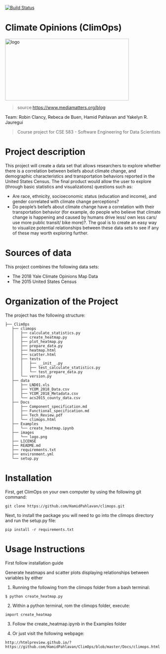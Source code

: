 [![Build Status](https://travis-ci.org/HamidPahlavan/climops.svg?branch=master)](https://travis-ci.org/HamidPahlavan/climops)

# Climate Opinions (ClimOps)

<img src="https://github.com/HamidPahlavan/project/blob/master/images/logo.png" alt="logo" width="400" height="200" />

>source:https://www.mediamatters.org/blog

Team: Robin Clancy, Rebeca de Buen, Hamid Pahlavan and Yakelyn R. Jauregui
>Course project for CSE 583 - Software Engineering for Data Scientists



Project description
===================
This project will create a data set that allows researchers to explore whether there is a correlation between beliefs about climate change, 
and demographic characteristics and transportation behaviors reported in the United States Census.
The final product would allow the user to explore (through basic statistics and visualizations) questions such as:
  - Are race, ethnicity, socioeconomic status (education and income), and gender correlated with climate change perceptions?
  - Do people’s beliefs about climate change have a correlation with their transportation behavior 
  (for example, do people who believe that climate change is happening and caused by humans drive less/ own less cars/ use more public transit/ bike more)?.
The goal is to create an easy way to visualize potential relationships between these data sets to see if any of these may worth exploring further.

Sources of data
===========================
This project combines the following data sets:
 - The 2018 Yale Climate Opinions Map Data
 - The 2015 United States Census

Organization of the Project
===========================
The project has the following structure:
```
├── ClimOps
   ├── climops
   │   ├── calculate_statistics.py
   │   ├── create_heatmap.py
   │   ├── plot_heatmap.py
   │   ├── prepare_data.py
   │   ├── heatmap.html
   │   ├── scatter.html
   │   ├── tests
   │   │   ├── __init__.py
   │   │   ├── test_calculate_statistics.py
   │   │   └── test_prepare_data.py
   │   └── version.py
   ├── data
   │   ├── LND01.xls
   │   ├── YCOM_2018_Data.csv
   │   ├── YCOM_2018_Metadata.csv
   │   └── acs2015_county_data.csv
   ├── Docs
   │   ├── Component_specification.md
   │   ├── Functional_specification.md
   │   ├── Tech_Review.pdf
   │   └── climops.html
   ├── Examples
   │   └── create_heatmap.ipynb
   ├── images
   │   └── logo.png
   ├── LICENSE
   ├── README.md
   ├── requirements.txt
   ├── environment.yml
   └── setup.py

```

Installation
============

First, get ClimOps on your own computer by using the following git command:

```
git clone https://github.com/HamidPahlavan/climops.git
```

Next, to install the package you will need to go into the climops directory and run the setup.py file:
```
pip install -r requirements.txt 
```

Usage Instructions
============

First follow installation guide

Generate heatmaps and scatter plots displaying relationships between variables by either
1. Running the following from the climops folder from a bash terminal:
```
$ python create_heatmap.py
```
2. Within a python terminal, rom the climops folder, execute:
```
import create_heatmap
```
3. Follow the create_heatmap.ipynb in the Examples folder

4. Or just visit the following webpage:
```
http://htmlpreview.github.io/?https://github.com/HamidPahlavan/ClimOps/blob/master/Docs/climops.html
```
